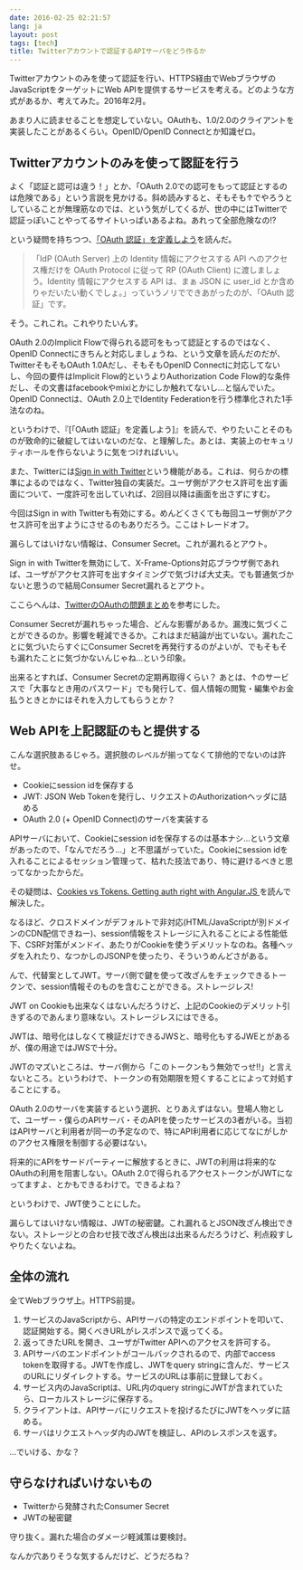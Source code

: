 ```yaml
---
date: 2016-02-25 02:21:57
lang: ja
layout: post
tags: [tech]
title: Twitterアカウントで認証するAPIサーバをどう作るか
---
```

Twitterアカウントのみを使って認証を行い、HTTPS経由でWebブラウザのJavaScriptをターゲットにWeb APIを提供するサービスを考える。どのような方式があるか、考えてみた。2016年2月。

あまり人に読ませることを想定していない。OAuthも、1.0/2.0のクライアントを実装したことがあるくらい。OpenID/OpenID Connectとか知識ゼロ。

## Twitterアカウントのみを使って認証を行う

よく「認証と認可は違う！」とか、「OAuth 2.0での認可をもって認証とするのは危険である」という言説を見かける。斜め読みすると、そもそも↑でやろうとしていることが無理筋なのでは、という気がしてくるが、世の中にはTwitterで認証っぽいことやってるサイトいっぱいあるよね。あれって全部危険なの!?

という疑問を持ちつつ、[「OAuth 認証」を定義しよう](http://oauth.jp/blog/2016/02/25/oauth-authentication/)を読んだ。

> 「IdP (OAuth Server) 上の Identity 情報にアクセスする API へのアクセス権だけを OAuth Protocol に従って RP (OAuth Client) に渡しましょう。Identity 情報にアクセスする API は、まぁ JSON に user_id とか含めりゃだいたい動くでしょ。」っていうノリでできあがったのが、「OAuth 認証」です。

そう。これこれ。これやりたいんす。

OAuth 2.0のImplicit Flowで得られる認可をもって認証とするのではなく、OpenID Connectにきちんと対応しましょうね、という文章を読んだのだが、TwitterそもそもOAuth 1.0Aだし、そもそもOpenID Connectに対応してないし、今回の要件はImplicit Flow的というよりAuthorization Code Flow的な条件だし、その文書はfacebookやmixiとかにしか触れてないし…と悩んでいた。OpenID Connectは、OAuth 2.0上でIdentity Federationを行う標準化された1手法なのね。

というわけで、『[「OAuth 認証」を定義しよう]』を読んで、やりたいことそのものが致命的に破綻してはいないのだな、と理解した。あとは、実装上のセキュリティホールを作らないように気をつければいい。

また、Twitterには[Sign in with Twitter](https://dev.twitter.com/web/sign-in)という機能がある。これは、何らかの標準によるのではなく、Twitter独自の実装だ。ユーザ側がアクセス許可を出す画面について、一度許可を出していれば、2回目以降は画面を出さずにすむ。

今回はSign in with Twitterも有効にする。めんどくさくても毎回ユーザ側がアクセス許可を出すようにさせるのもありだろう。ここはトレードオフ。

漏らしてはいけない情報は、Consumer Secret。これが漏れるとアウト。

Sign in with Twitterを無効にして、X-Frame-Options対応ブラウザ側であれば、ユーザがアクセス許可を出すタイミングで気づけば大丈夫。でも普通気づかないと思うので結局Consumer Secret漏れるとアウト。

ここらへんは、[TwitterのOAuthの問題まとめ](https://gist.github.com/mala/5062931)を参考にした。

Consumer Secretが漏れちゃった場合、どんな影響があるか。漏洩に気づくことができるのか。影響を軽減できるか。これはまだ結論が出ていない。漏れたことに気づいたらすぐにConsumer Secretを再発行するのがよいが、でもそもそも漏れたことに気づかないんじゃね…という印象。

出来るとすれば、Consumer Secretの定期再取得くらい？ あとは、↑のサービスで「大事なとき用のパスワード」でも発行して、個人情報の閲覧・編集やお金払うときとかにはそれを入力してもらうとか？

## Web APIを上記認証のもと提供する

こんな選択肢あるじゃろ。選択肢のレベルが揃ってなくて排他的でないのは許せ。

- Cookieにsession idを保存する
- JWT: JSON Web Tokenを発行し、リクエストのAuthorizationヘッダに詰める
- OAuth 2.0 (+ OpenID Connect)のサーバを実装する

APIサーバにおいて、Cookieにsession idを保存するのは基本ナシ…という文章があったので、「なんでだろう…」と不思議がっていた。Cookieにsession idを入れることによるセッション管理って、枯れた技法であり、特に避けるべきと思ってなかったからだ。

その疑問は、[Cookies vs Tokens. Getting auth right with Angular.JS ](https://auth0.com/blog/2014/01/07/angularjs-authentication-with-cookies-vs-token/)を読んで解決した。

なるほど、クロスドメインがデフォルトで非対応(HTML/JavaScriptが別ドメインのCDN配信できねー)、session情報をストレージに入れることによる性能低下、CSRF対策がメンドイ、あたりがCookieを使うデメリットなのね。各種ヘッダを入れたり、なつかしのJSONPを使ったり、そういうめんどさがある。

んで、代替案としてJWT。サーバ側で鍵を使って改ざんをチェックできるトークンで、session情報そのものを含むことができる。ストレージレス!

JWT on Cookieも出来なくはないんだろうけど、上記のCookieのデメリット引きずるのであんまり意味ない。ストレージレスにはできる。

JWTは、暗号化はしなくて検証だけできるJWSと、暗号化もするJWEとがあるが、僕の用途ではJWSで十分。

JWTのマズいところは、サーバ側から「このトークンもう無効でっせ!!」と言えないところ。というわけで、トークンの有効期限を短くすることによって対処することにする。

OAuth 2.0のサーバを実装するという選択、とりあえずはない。登場人物として、ユーザー・僕らのAPIサーバ・そのAPIを使ったサービスの3者がいる。当初はAPIサーバと利用者が同一の予定なので、特にAPI利用者に応じてなにがしかのアクセス権限を制御する必要はない。

将来的にAPIをサードパーティーに解放するときに、JWTの利用は将来的なOAuthの利用を阻害しない。OAuth 2.0で得られるアクセストークンがJWTになってますよ、とかもできるわけで。できるよね？

というわけで、JWT使うことにした。

漏らしてはいけない情報は、JWTの秘密鍵。これ漏れるとJSON改ざん検出できない。ストレージとの合わせ技で改ざん検出は出来るんだろうけど、利点殺すしやりたくないよね。

## 全体の流れ

全てWebブラウザ上。HTTPS前提。

1. サービスのJavaScriptから、APIサーバの特定のエンドポイントを叩いて、認証開始する。開くべきURLがレスポンスで返ってくる。
2. 返ってきたURLを開き、ユーザがTwitter APIへのアクセスを許可する。
3. APIサーバのエンドポイントがコールバックされるので、内部でaccess tokenを取得する。JWTを作成し、JWTをquery stringに含んだ、サービスのURLにリダイレクトする。サービスのURLは事前に登録しておく。
4. サービス内のJavaScriptは、URL内のquery stringにJWTが含まれていたら、ローカルストレージに保存する。
5. クライアントは、APIサーバにリクエストを投げるたびにJWTをヘッダに詰める。
6. サーバはリクエストヘッダ内のJWTを検証し、APIのレスポンスを返す。

…でいける、かな？

## 守らなければいけないもの

- Twitterから発酵されたConsumer Secret
- JWTの秘密鍵

守り抜く。漏れた場合のダメージ軽減策は要検討。

なんか穴ありそうな気するんだけど、どうだろね？

